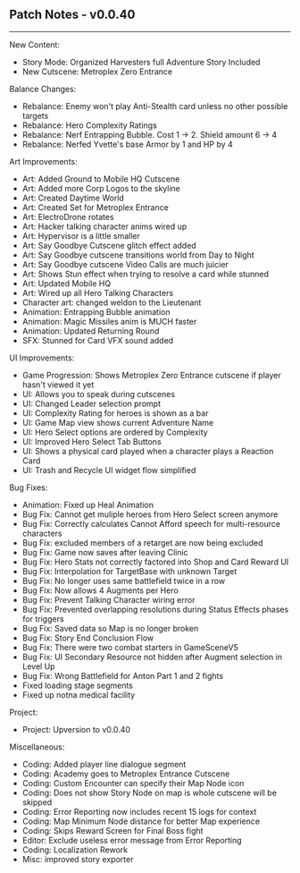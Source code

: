 ## Patch Notes - v0.0.40
----

New Content:
- Story Mode: Organized Harvesters full Adventure Story Included
- New Cutscene: Metroplex Zero Entrance

Balance Changes:
- Rebalance: Enemy won't play Anti-Stealth card unless no other possible targets
- Rebalance: Hero Complexity Ratings
- Rebalance: Nerf Entrapping Bubble. Cost 1 -> 2. Shield amount 6 -> 4
- Rebalance: Nerfed Yvette's base Armor by 1 and HP by 4

Art Improvements:
- Art: Added Ground to Mobile HQ Cutscene
- Art: Added more Corp Logos to the skyline
- Art: Created Daytime World
- Art: Created Set for Metroplex Entrance
- Art: ElectroDrone rotates
- Art: Hacker talking character anims wired up
- Art: Hypervisor is a little smaller
- Art: Say Goodbye Cutscene glitch effect added
- Art: Say Goodbye cutscene transitions world from Day to Night
- Art: Say Goodbye cutscene Video Calls are much juicier
- Art: Shows Stun effect when trying to resolve a card while stunned
- Art: Updated Mobile HQ
- Art: Wired up all Hero Talking Characters
- Character art: changed weldon to the Lieutenant
- Animation: Entrapping Bubble animation
- Animation: Magic Missiles anim is MUCH faster
- Animation: Updated Returning Round
- SFX: Stunned for Card VFX sound added

UI Improvements:
- Game Progression: Shows Metroplex Zero Entrance cutscene if player hasn't viewed it yet
- UI: Allows you to speak during cutscenes
- UI: Changed Leader selection prompt
- UI: Complexity Rating for heroes is shown as a bar
- UI: Game Map view shows current Adventure Name
- UI: Hero Select options are ordered by Complexity
- UI: Improved Hero Select Tab Buttons
- UI: Shows a physical card played when a character plays a Reaction Card
- UI: Trash and Recycle UI widget flow simplified

Bug Fixes:
- Animation: Fixed up Heal Animation
- Bug Fix: Cannot get muliple heroes from Hero Select screen anymore
- Bug Fix: Correctly calculates Cannot Afford speech for multi-resource characters
- Bug Fix: excluded members of a retarget are now being excluded
- Bug Fix: Game now saves after leaving Clinic
- Bug Fix: Hero Stats not correctly factored into Shop and Card Reward UI
- Bug Fix: Interpolation for TargetBase with unknown Target
- Bug Fix: No longer uses same battlefield twice in a row
- Bug Fix: Now allows 4 Augments per Hero
- Bug Fix: Prevent Talking Character wiring error
- Bug Fix: Prevented overlapping resolutions during Status Effects phases for triggers
- Bug Fix: Saved data so Map is no longer broken
- Bug Fix: Story End Conclusion Flow
- Bug Fix: There were two combat starters in GameSceneV5
- Bug Fix: UI Secondary Resource not hidden after Augment selection in Level Up
- Bug Fix: Wrong Battlefield for Anton Part 1 and 2 fights
- Fixed loading stage segments
- Fixed up notna medical facility

Project:
- Project: Upversion to v0.0.40

Miscellaneous:
- Coding: Added player line dialogue segment
- Coding: Academy goes to Metroplex Entrance Cutscene
- Coding: Custom Encounter can specify their Map Node icon
- Coding: Does not show Story Node on map is whole cutscene will be skipped
- Coding: Error Reporting now includes recent 15 logs for context
- Coding: Map Minimum Node distance for better Map experience
- Coding: Skips Reward Screen for Final Boss fight
- Editor: Exclude useless error message from Error Reporting
- Coding: Localization Rework
- Misc: improved story exporter

